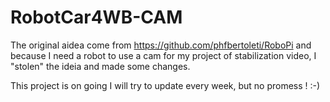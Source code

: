 # RobotCar4WB-CAM

The original aidea come from https://github.com/phfbertoleti/RoboPi and because I need a robot to use a cam for my project of stabilization video, I "stolen" the ideia and made some changes.

This project is on going I will try to update every week, but no promess ! :-)
